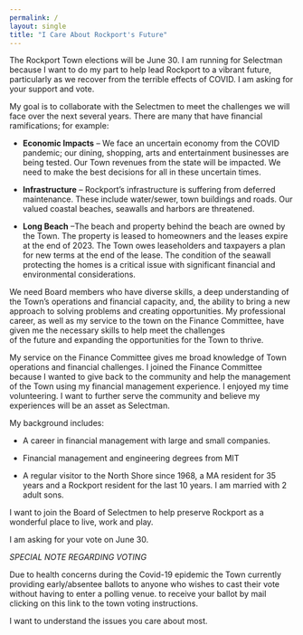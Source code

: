 ```yaml
---
permalink: /
layout: single
title: "I Care About Rockport's Future"
---
```


The Rockport Town elections will be June 30. I am running for Selectman because I want to do my part to help 
lead Rockport to a vibrant future, particularly as we recover from the terrible effects of COVID. 
I am asking for your support and vote.

My goal is to collaborate with the Selectmen to meet the challenges we will face over the next several years. There are many that have financial ramifications; for example:

*	**Economic Impacts** – We face an uncertain economy from the COVID pandemic; 
our dining, shopping, arts and entertainment businesses are being tested. 
Our Town revenues from the state will be impacted. We need to make the best decisions for all in these uncertain times.

*	**Infrastructure** – Rockport’s infrastructure is suffering from deferred maintenance. These include water/sewer, 
town buildings and roads. Our valued coastal beaches, seawalls and harbors are threatened.

*	**Long Beach** –The beach and property behind the beach are owned by the Town.  The property is leased 
to homeowners and the leases expire at the end of 2023. The Town owes leaseholders and taxpayers 
a plan for new terms at the end of the lease. The condition of the seawall protecting the homes 
is a critical issue with significant financial and environmental considerations.


We need Board members who have diverse skills, a deep understanding of the Town’s operations and financial capacity, 
and, the ability to bring a new approach to solving problems and creating opportunities.  My professional career, 
as well as my service to the town on the Finance Committee, have given me the necessary skills to help meet the challenges  
of the future and expanding the opportunities for the Town to thrive.

My service on the Finance Committee gives me broad knowledge of Town operations and financial challenges. 
I joined the Finance Committee because I wanted to give back to the community and help the management of the 
Town using my financial management experience. I enjoyed my time volunteering. 
I want to further serve the community and believe my experiences will be an asset as Selectman.

My background includes:

*	A career in financial management with large and small companies.

*	Financial management and engineering degrees from MIT 

*	A regular visitor to the North Shore since 1968, a MA resident for 35 years and a Rockport resident for the last 10 years. I am married with 2 adult sons.

I want to join the Board of Selectmen to help preserve Rockport as a wonderful place to live, work and play. 

I am asking for your vote on June 30. 

*SPECIAL NOTE REGARDING VOTING*

Due to health concerns during the Covid-19 epidemic the Town currently providing early/absentee ballots to anyone 
who wishes to cast their vote without having to enter a polling venue. 
to receive your ballot by mail clicking on this link to the town voting instructions.

I want to understand the issues you care about most.

